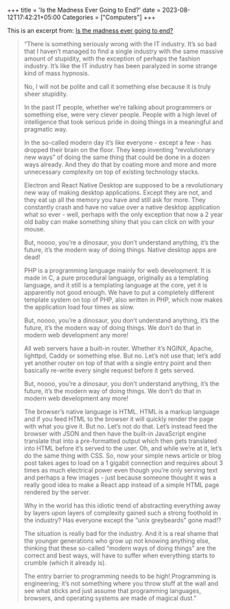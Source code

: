 +++
title = 'Is the Madness Ever Going to End?'
date = 2023-08-12T17:42:21+05:00
Categories = ["Computers"]
+++

This is an excerpt from: [Is the madness ever going to end?](https://unixsheikh.com/articles/is-the-madness-ever-going-to-end.html)
> “There is something seriously wrong with the IT industry. It’s so bad that I haven’t managed to find a single industry with the same massive amount of stupidity, with the exception of perhaps the fashion industry. It’s like the IT industry has been paralyzed in some strange kind of mass hypnosis.
> 
> No, I will not be polite and call it something else because it is truly sheer stupidity.
> 
> In the past IT people, whether we’re talking about programmers or something else, were very clever people. People with a high level of intelligence that took serious pride in doing things in a meaningful and pragmatic way.
> 
> In the so-called modern day it’s like everyone - except a few - has dropped their brain on the floor. They keep inventing “revolutionary new ways” of doing the same thing that could be done in a dozen ways already. And they do that by coating more and more and more unnecessary complexity on top of existing technology stacks.
> 
> Electron and React Native Desktop are supposed to be a revolutionary new way of making desktop applications. Except they are not, and they eat up all the memory you have and still ask for more. They constantly crash and have no value over a native desktop application what so ever - well, perhaps with the only exception that now a 2 year old baby can make something shiny that you can click on with your mouse.
> 
> But, noooo, you’re a dinosaur, you don’t understand anything, it’s the future, it’s the modern way of doing things. Native desktop apps are dead!
> 
> PHP is a programming language mainly for web development. It is made in C, a pure procedural language, originally as a templating language, and it still is a templating language at the core, yet it is apparently not good enough. We have to put a completely different template system on top of PHP, also written in PHP, which now makes the application load four times as slow.
> 
> But, noooo, you’re a dinosaur, you don’t understand anything, it’s the future, it’s the modern way of doing things. We don’t do that in modern web development any more!
> 
> All web servers have a built-in router. Whether it’s NGINX, Apache, lighttpd, Caddy or something else. But no. Let’s not use that; let’s add yet another router on top of that with a single entry point and then basically re-write every single request before it gets served.
> 
> But, noooo, you’re a dinosaur, you don’t understand anything, it’s the future, it’s the modern way of doing things. We don’t do that in modern web development any more!
> 
> The browser’s native language is HTML. HTML is a markup language and if you feed HTML to the browser it will quickly render the page with what you give it. But no. Let’s not do that. Let’s instead feed the browser with JSON and then have the built-in JavaScript engine translate that into a pre-formatted output which then gets translated into HTML before it’s served to the user. Oh, and while we’re at it, let’s do the same thing with CSS. So, now your simple news article or blog post takes ages to load on a 1 gigabit connection and requires about 3 times as much electrical power even though you’re only serving text and perhaps a few images - just because someone thought it was a really good idea to make a React app instead of a simple HTML page rendered by the server.
> 
> Why in the world has this idiotic trend of abstracting everything away by layers upon layers of complexity gained such a strong foothold in the industry? Has everyone except the “unix greybeards” gone mad!?
> 
> The situation is really bad for the industry. And it is a real shame that the younger generations who grow up not knowing anything else, thinking that these so-called “modern ways of doing things” are the correct and best ways, will have to suffer when everything starts to crumble (which it already is).
> 
> The entry barrier to programming needs to be high! Programming is engineering; it’s not something where you throw stuff at the wall and see what sticks and just assume that programming languages, browsers, and operating systems are made of magical dust.”
